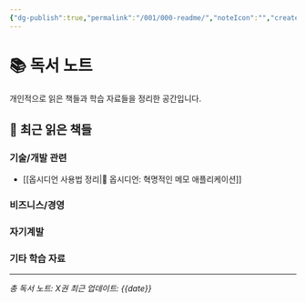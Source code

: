 ```yaml
---
{"dg-publish":true,"permalink":"/001/000-readme/","noteIcon":"","created":"2025-06-16T00:21:32.333+09:00","updated":"2025-06-16T00:21:53.648+09:00"}
---
```



# 📚 독서 노트

개인적으로 읽은 책들과 학습 자료들을 정리한 공간입니다.

## 📖 최근 읽은 책들

### 기술/개발 관련
- [[옵시디언 사용법 정리\|🔗 옵시디언: 혁명적인 메모 애플리케이션]]

### 비즈니스/경영

### 자기계발

### 기타 학습 자료

---
*총 독서 노트: X권*
*최근 업데이트: {{date}}*